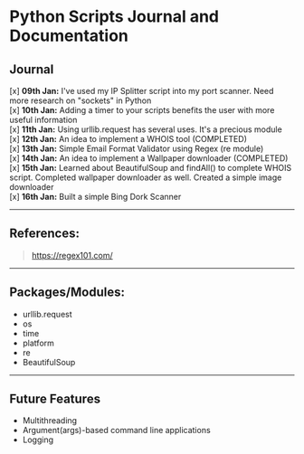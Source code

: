 # Python Scripts Journal and Documentation <br>

## Journal
[x] **09th Jan:** I've used my IP Splitter script into my port scanner. Need more research on "sockets" in Python <br>
[x] **10th Jan:** Adding a timer to your scripts benefits the user with more useful information <br>
[x] **11th Jan:** Using urllib.request has several uses. It's a precious module <br>
[x] **12th Jan:** An idea to implement a WHOIS tool (COMPLETED) <br>
[x] **13th Jan:** Simple Email Format Validator using Regex (re module) <br>
[x] **14th Jan:** An idea to implement a Wallpaper downloader (COMPLETED) <br>
[x] **15th Jan:** Learned about BeautifulSoup and findAll() to complete WHOIS script. Completed wallpaper downloader as well. Created a simple image downloader<br>
[x] **16th Jan:** Built a simple Bing Dork Scanner <br>
___
## References: 
> https://regex101.com/


___

## Packages/Modules: 
- urllib.request
- os
- time
- platform
- re
- BeautifulSoup

___
## Future Features
- Multithreading
- Argument(args)-based command line applications
- Logging